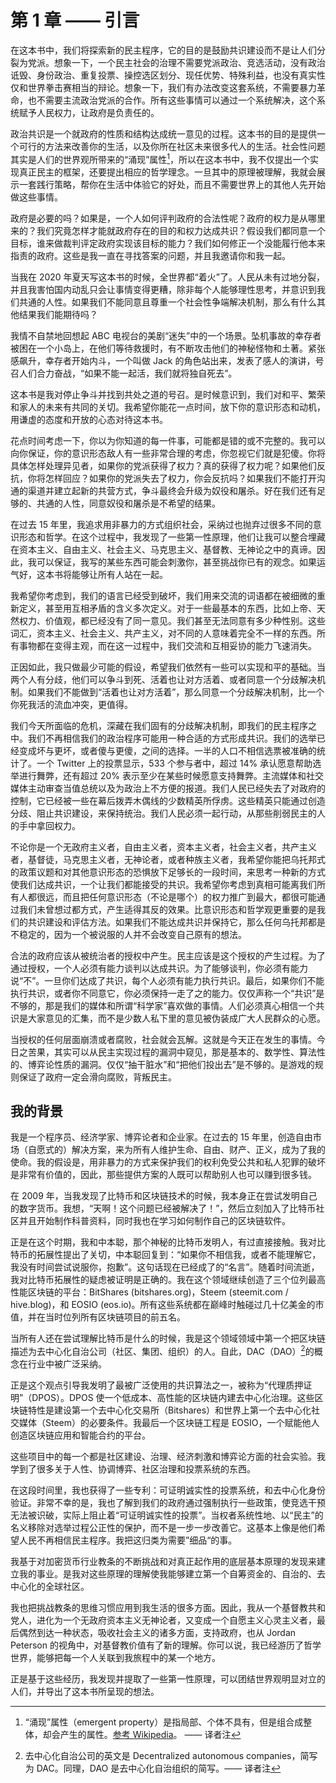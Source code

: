 # 第 1 章 —— 引言

在这本书中，我们将探索新的民主程序，它的目的是鼓励共识建设而不是让人们分裂为党派。想象一下，一个民主社会的治理不需要党派政治、竞选活动，没有政治诋毁、身份政治、重复投票、操控选区划分、现任优势、特殊利益，也没有真实性仅和世界拳击赛相当的辩论。想象一下，我们有办法改变这套系统，不需要暴力革命，也不需要主流政治党派的合作。所有这些事情可以通过一个系统解决，这个系统赋予人民权力，让政府是负责任的。

政治共识是一个就政府的性质和结构达成统一意见的过程。这本书的目的是提供一个可行的方法来改善你的生活，以及你所在社区未来很多代人的生活。社会性问题其实是人们的世界观所带来的“涌现”属性[^1]，所以在这本书中，我不仅提出一个实现真正民主的框架，还要提出相应的哲学理念。一旦其中的原理被理解，我就会展示一套践行策略，帮你在生活中体验它的好处，而且不需要世界上的其他人先开始做这些事情。

政府是必要的吗？如果是，一个人如何评判政府的合法性呢？政府的权力是从哪里来的？我们究竟怎样才能就政府存在的目的和权力达成共识？假设我们都同意一个目标，谁来做裁判评定政府实现该目标的能力？我们如何修正一个没能履行他本来指责的政府。这些是我一直在寻找答案的问题，并且我邀请你和我一起。

当我在 2020 年夏天写这本书的时候，全世界都“着火”了。人民从未有过地分裂，并且我害怕国内动乱只会让事情变得更糟，除非每个人能够理性思考，并意识到我们共通的人性。如果我们不能同意且尊重一个社会性争端解决机制，那么有什么其他结果我们能期待吗？

我情不自禁地回想起 ABC 电视台的美剧“迷失”中的一个场景。坠机事故的幸存者被困在一个小岛上，在他们等待救援时，有不断攻击他们的神秘怪物和土著。紧张感飙升，幸存者开始内斗，一个叫做 Jack 的角色站出来，发表了感人的演讲，号召人们合力奋战，“如果不能一起活，我们就将独自死去”。

这本书是我对停止争斗并找到共处之道的号召。是时候意识到，我们对和平、繁荣和家人的未来有共同的关切。我希望你能花一点时间，放下你的意识形态和动机，用谦虚的态度和开放的心态对待这本书。

花点时间考虑一下，你以为你知道的每一件事，可能都是错的或不完整的。我可以向你保证，你的意识形态敌人有一些非常合理的考虑，你忽视它们就是犯傻。你将具体怎样处理异见者，如果你的党派获得了权力？真的获得了权力呢？如果他们反抗，你将怎样回应？如果你的党派失去了权力，你会反抗吗？如果我们不能打开沟通的渠道并建立起新的共营方式，争斗最终会升级为奴役和屠杀。好在我们还有足够的、共通的人性，同意奴役和屠杀是不希望的结果。

在过去 15 年里，我追求用非暴力的方式组织社会，采纳过也抛弃过很多不同的意识形态和哲学。在这个过程中，我发现了一些第一性原理，他们让我可以整合埋藏在资本主义、自由主义、社会主义、马克思主义、基督教、无神论之中的真谛。因此，我可以保证，我写的某些东西可能会刺激你，甚至挑战你已有的观念。如果运气好，这本书将能够让所有人站在一起。

我希望你考虑到，我们的语言已经受到破坏，我们用来交流的词语都在被细微的重新定义，甚至用互相矛盾的含义多次定义。对于一些最基本的东西，比如上帝、天然权力、价值观，都已经没有了同一意见。我们甚至无法同意有多少种性别。这些词汇，资本主义、社会主义、共产主义，对不同的人意味着完全不一样的东西。所有事物都在变得主观，而在这一过程中，我们交流和互相妥协的能力飞速消失。

正因如此，我只做最少可能的假设，希望我们依然有一些可以实现和平的基础。当两个人有分歧，他们可以争斗到死、活着也让对方活着、或者同意一个分歧解决机制。如果我们不能做到“活着也让对方活着”，那么同意一个分歧解决机制，比一个你死我活的流血冲突，更值得。

我们今天所面临的危机，深藏在我们固有的分歧解决机制，即我们的民主程序之中。我们不再相信我们的政治程序可能用一种合适的方式形成共识。我们的选举已经变成坏与更坏，或者傻与更傻，之间的选择。一半的人口不相信选票被准确的统计了。一个 Twitter 上的投票显示，533 个参与者中，超过 14% 承认愿意帮助选举进行舞弊，还有超过 20% 表示至少在某些时候愿意支持舞弊。主流媒体和社交媒体主动审查当值总统以及为政治上不方便的报道。我们人民已经失去了对政府的控制，它已经被一些在幕后拨弄木偶线的少数精英所俘虏。这些精英只能通过创造分歧、阻止共识建设，来保持统治。我们人民必须一起行动，从那些削弱民主的人的手中拿回权力。

不论你是一个无政府主义者，自由主义者，资本主义者，社会主义者，共产主义者，基督徒，马克思主义者，无神论者，或者种族主义者，我希望你能把乌托邦式的政策议题和对其他意识形态的恐惧放下足够长的一段时间，来思考一种新的方式使我们达成共识，一个让我们都能接受的共识。我希望你考虑到真相可能离我们所有人都很远，而且把任何意识形态（不论是哪个）的权力推广到最大，都很可能通过我们未曾想过都方式，产生适得其反的效果。比意识形态和哲学观更重要的是我们的共识建设和评估方法。如果我们不能达成共识并保持它，那么任何乌托邦都是不稳定的，因为一个被说服的人并不会改变自己原有的想法。

合法的政府应该从被统治者的授权中产生。民主应该是这个授权的产生过程。为了通过授权，一个人必须有能力谈判以达成共识。为了能够谈判，你必须有能力说“不”。一旦你们达成了共识，每个人必须有能力执行共识。最后，如果你们不能执行共识，或者你不同意它，你必须保持一走了之的能力。仅仅声称一个“共识”是不够的，那是我们的媒体和所谓“科学家”喜欢做的事情。人们必须真心相信一个共识是大家意见的汇集，而不是少数人私下里的意见被伪装成广大人民群众的心愿。

当授权的任何层面崩溃或者腐败，社会就会瓦解。这就是今天正在发生的事情。今日之苦果，其实可以从民主实现过程的漏洞中窥见，那是基本的、数学性、算法性的、博弈论性质的漏洞。仅仅“抽干脏水”和“把他们投出去”是不够的。是游戏的规则保证了政府一定会滑向腐败，背叛民主。

## 我的背景

我是一个程序员、经济学家、博弈论者和企业家。在过去的 15 年里，创造自由市场（自愿式的）解决方案，来为所有人维护生命、自由、财产、正义，成为了我的使命。我的假设是，用非暴力的方式来保护我们的权利免受公共和私人犯罪的破坏是非常有价值的，因此，那些提供方案的人既可以帮助别人也可以赚到很多钱。

在 2009 年，当我发现了比特币和区块链技术的时候，我本身正在尝试发明自己的数字货币。我想，“天啊！这个问题已经被解决了！”，然后立刻加入了比特币社区并且开始制作科普资料，同时我也在学习如何制作自己的区块链软件。

正是在这个时期，我和中本聪，那个神秘的比特币发明人，有过直接接触。我对比特币的拓展性提出了关切，中本聪回复到：“如果你不相信我，或者不能理解它，我没有时间尝试说服你，抱歉”。这句话现在已经成了的“名言”。随着时间流逝，我对比特币拓展性的疑虑被证明是正确的。我在这个领域继续创造了三个位列最高性能区块链的平台：BitShares (bitshares.org)，Steem (steemit.com / hive.blog)，和 EOSIO (eos.io)。所有这些系统都在巅峰时触碰过几十亿美金的市值，并在当时位列所有区块链项目的前五名。

当所有人还在尝试理解比特币是什么的时候，我是这个领域领域中第一个把区块链描述为去中心化自治公司（社区、集团、组织）的人。自此，DAC（DAO）[^2]的概念在行业中被广泛采纳。

正是这个观点引导我发明了最被广泛使用的共识算法之一，被称为“代理质押证明”（DPOS）。DPOS 使一个低成本、高性能的区块链内建去中心化治理。这些区块链特性是建设第一个去中心化交易所（Bitshares）和世界上第一个去中心化社交媒体（Steem）的必要条件。我最后一个区块链工程是 EOSIO，一个赋能他人创造区块链应用和智能合约的平台。

这些项目中的每一个都是社区建设、治理、经济刺激和博弈论方面的社会实验。我学到了很多关于人性、协调博弈、社区治理和投票系统的东西。

在这段时间里，我也获得了一些专利：可证明诚实性的投票系统，和去中心化身份验证。非常不幸的是，我也了解到我们的政府通过强制执行一些政策，使竞选干预无法被识破，实际上阻止着“可证明诚实性的投票”。当权者系统性地、以“民主”的名义移除对选举过程公正性的保护，而不是一步一步改善它。这基本上像是他们希望人民不再相信民主程序。我把这归类为需要”细品“的事。

我基于对加密货币行业教条的不断挑战和对真正起作用的底层基本原理的发现来建立我的事业。是我对这些原理的理解使我能够建立第一个自筹资金的、自治的、去中心化的全球社区。

我也把挑战教条的思维习惯应用到我生活的很多方面。因此，我从一个基督教共和党人，进化为一个无政府资本主义无神论者，又变成一个自愿主义心灵主义者，最后偶然到达一种状态，吸收社会主义的诸多方面，支持政府，也从 Jordan Peterson 的视角中，对基督教价值有了新的理解。你可以说，我已经游历了哲学世界，能够把每一个人关联到我旅程中的某一个地方。


正是基于这些经历，我发现并提取了一些第一性原理，可以团结世界观明显对立的人们，并导出了这本书所呈现的想法。


[^1]: “涌现”属性（emergent property）是指局部、个体不具有，但是组合成整体，却会产生的属性。[参考 Wikipedia](https://en.wikipedia.org/wiki/Emergence)。 —— 译者注

[^2]: 去中心化自治公司的英文是 Decentralized autonomous companies，简写为 DAC。同理，DAO 是去中心化自治组织的简写。—— 译者注

